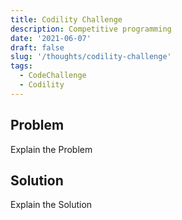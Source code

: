 ```yaml
---
title: Codility Challenge
description: Competitive programming
date: '2021-06-07'
draft: false
slug: '/thoughts/codility-challenge'
tags:
  - CodeChallenge
  - Codility
---
```


## Problem
Explain the Problem

## Solution
Explain the Solution


